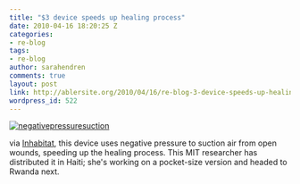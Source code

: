 ```yaml
---
title: "$3 device speeds up healing process"
date: 2010-04-16 18:20:25 Z
categories:
- re-blog
tags:
- re-blog
author: sarahendren
comments: true
layout: post
link: http://ablersite.org/2010/04/16/re-blog-3-device-speeds-up-healing-process/
wordpress_id: 522
---
```


[![negativepressuresuction](http://ablersite.files.wordpress.com/2010/04/negativepressuresuction.jpg)](http://ablersite.files.wordpress.com/2010/04/negativepressuresuction.jpg)

via [Inhabitat](http://inhabitat.com/2010/04/15/3-healing-device-speeds-up-wound-treatment/), this device uses negative pressure to suction air from open wounds, speeding up the healing process. This MIT researcher has distributed it in Haiti; she's working on a pocket-size version and headed to Rwanda next.
